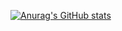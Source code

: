 [![Anurag's GitHub stats](https://github-readme-stats.vercel.app/api?username=steola6554)](https://github.com/anuraghazra/github-readme-stats)
